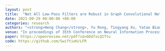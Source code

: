 ```yaml
---
layout: post
title:  "Not All Low-Pass Filters are Robust in Graph Convolutional Networks"
date: 2021-09-29 00:00:00 +08:00
categories: research
authors: "<strong>Heng Chang</strong>, Yu Rong, Tingyang Xu, Yatao Bian, Shiji Zhou, Xin Wang, Junzhou Huang, Wenwu Zhu"
venue: "In proceedings of 35th Conference on Neural Information Processing Systems (<strong>NeurIPS</strong>)"
paper: https://openreview.net/pdf?id=bDdfxLQITtu
code: https://github.com/SwiftieH/LFR
---
```



